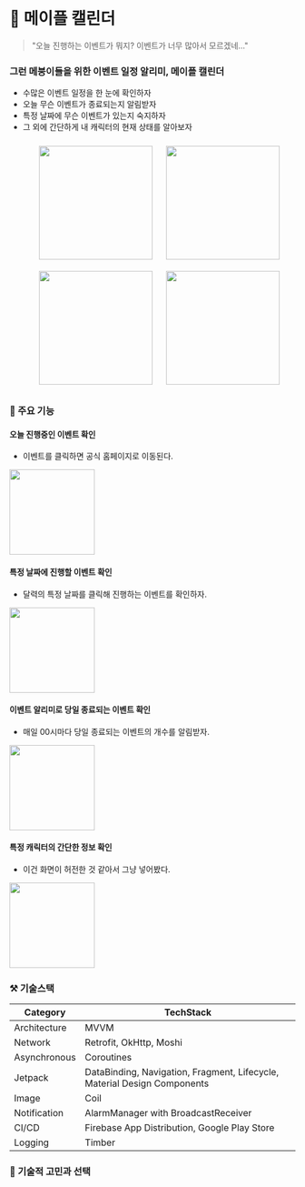 # 🍄 메이플 캘린더

> "오늘 진행하는 이벤트가 뭐지? 이벤트가 너무 많아서 모르겠네…"
>

### 그런 메붕이들을 위한 이벤트 일정 알리미, 메이플 캘린더
- 수많은 이벤트 일정을 한 눈에 확인하자
- 오늘 무슨 이벤트가 종료되는지 알림받자
- 특정 날짜에 무슨 이벤트가 있는지 숙지하자
- 그 외에 간단하게 내 캐릭터의 현재 상태를 알아보자
  <p align="center">
     <img style="width: 200px; margin: 10px" src="https://github.com/littlesam95/MapleCalendar/assets/55424662/24366045-4458-4fbc-8af2-de22f6d671bd">
     <img style="width: 200px; margin: 10px" src="https://github.com/littlesam95/MapleCalendar/assets/55424662/38f9c0f2-5605-46dc-b24f-259c88cbca8c">
     <img style="width: 200px; margin: 10px" src="https://github.com/littlesam95/MapleCalendar/assets/55424662/cfceb1e4-98bc-47b0-ace5-34f9048a09a9">
     <img style="width: 200px; margin: 10px" src="https://github.com/littlesam95/MapleCalendar/assets/55424662/d9f54460-12a7-45f5-9904-0e0a881e0ccc">
  </p>

### 📒 주요 기능
#### 오늘 진행중인 이벤트 확인
 - 이벤트를 클릭하면 공식 홈페이지로 이동된다.
  <p>
     <img width=150 src="https://github.com/littlesam95/MapleCalendar/assets/55424662/22d951b7-1c25-435d-a578-8c6fce326291">
  </p>

#### 특정 날짜에 진행할 이벤트 확인
 - 달력의 특정 날짜를 클릭해 진행하는 이벤트를 확인하자.
  <p>
     <img width=150 src="https://github.com/littlesam95/MapleCalendar/assets/55424662/6eff9a08-95e7-44a6-ae18-9c3a14aa6946">
  </p>

#### 이벤트 알리미로 당일 종료되는 이벤트 확인
 - 매일 00시마다 당일 종료되는 이벤트의 개수를 알림받자.
  <p>
     <img width=150 src="https://github.com/littlesam95/MapleCalendar/assets/55424662/95702161-c9c1-4845-b2b7-d9d216f4cf47">
  </p>

#### 특정 캐릭터의 간단한 정보 확인
 - 이건 화면이 허전한 것 같아서 그냥 넣어봤다.
  <p>
     <img width=150 src="https://github.com/littlesam95/MapleCalendar/assets/55424662/634f896a-ac54-4ad9-baf4-829b984a9bf5">
  </p>


### ⚒ 기술스택
| Category     | TechStack                                                                |
|--------------|--------------------------------------------------------------------------|
| Architecture | MVVM                                                                     | 
| Network      | Retrofit, OkHttp, Moshi                                                  | 
| Asynchronous | Coroutines                                                               | 
| Jetpack      | DataBinding, Navigation, Fragment, Lifecycle, Material Design Components | 
| Image        | Coil                                                                     | 
| Notification | AlarmManager with BroadcastReceiver                                      |
| CI/CD        | Firebase App Distribution, Google Play Store                             |
| Logging      | Timber                                                                   | 

### 💬 기술적 고민과 선택
